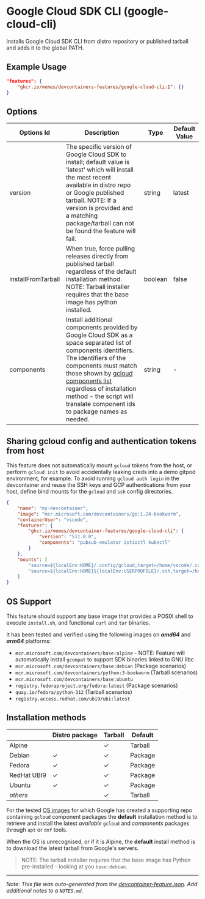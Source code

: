 
# Google Cloud SDK CLI (google-cloud-cli)

Installs Google Cloud SDK CLI from distro repository or published tarball and adds it to the global PATH.

## Example Usage

```json
"features": {
    "ghcr.io/memes/devcontainers-features/google-cloud-cli:1": {}
}
```

## Options

| Options Id | Description | Type | Default Value |
|-----|-----|-----|-----|
| version | The specific version of Google Cloud SDK to install; default value is 'latest' which will install the most recent available in distro repo or Google published tarball. NOTE: If a version is provided and a matching package/tarball can not be found the feature will fail. | string | latest |
| installFromTarball | When true, force pulling releases directly from published tarball regardless of the default installation method. NOTE: Tarball installer requires that the base image has python installed. | boolean | false |
| components | Install additional components provided by Google Cloud SDK as a space separated list of components identifiers. The identifiers of the components must match those shown by [gcloud components list](https://cloud.google.com/sdk/docs/components#listing_components) regardless of installation method - the script will translate component ids to package names as needed. | string | - |

<!-- markdownlint-disable MD041 -->
## Sharing gcloud config and authentication tokens from host

This feature does not automatically mount `gcloud` tokens from the host, or perform `gcloud init` to avoid accidentally
leaking creds into a demo gitpod environment, for example. To avoid running `gcloud auth login` in the devcontainer and
reuse the SSH keys and GCP authentications from your host, define bind mounts for the `gcloud` and `ssh` config
directories.

```json
{
    "name": "my-devcontainer",
    "image": "mcr.microsoft.com/devcontainers/go:1.24-bookworm",
    "containerUser": "vscode",
    "features": {
        "ghcr.io/memes/devcontainer-features/google-cloud-cli": {
            "version": "511.0.0",
            "components": "pubsub-emulator istioctl kubectl"
        }
    },
    "mounts": [
        "source=${localEnv:HOME}/.config/gcloud,target=/home/vscode/.config/gcloud,type=bind",
        "source=${localEnv:HOME}${localEnv:USERPROFILE}/.ssh,target=/home/vscode/.ssh,type=bind,readonly"
    ]
}
```

## OS Support

This feature should support any base image that provides a POSIX shell to execute `install.sh`, and functional `curl`
and `tar` binaries.

It has been tested and verified using the following images on ***amd64*** and ***arm64*** platforms:

* `mcr.microsoft.com/devcontainers/base:alpine` - NOTE: Feature will automatically install `gcompat` to support SDK
  binaries linked to GNU libc
* `mcr.microsoft.com/devcontainers/base:debian` (Package scenarios)
* `mcr.microsoft.com/devcontainers/python:3-bookworm` (Tarball scenarios)
* `mcr.microsoft.com/devcontainers/base:ubuntu`
* `registry.fedoraproject.org/fedora:latest` (Package scenarios)
* `quay.io/fedora/python-312` (Tarball scenarios)
* `registry.access.redhat.com/ubi9/ubi:latest`

## Installation methods

| |Distro package|Tarball|Default|
|-|----|--------------|-------|
|Alpine| | &check; | Tarball |
|Debian| &check; | &check; | Package |
|Fedora| &check; | &check; | Package |
|RedHat UBI9| &check; | &check; | Package |
|Ubuntu| &check; | &check; | Package |
|*others*| | &check; | Tarball |

For the tested [OS images](#os-support) for which Google has created a supporting repo containing `gcloud` component
packages the **default** installation method is to retrieve and install the latest *available* `gcloud` and *components*
packages through `apt` or `dnf` tools.

When the OS is unrecognised, or if it is Alpine, the **default** install method is to download the latest tarball from
Google's servers.

> NOTE: The tarball installer requires that the base image has Python pre-installed - looking at you `base:debian`.


---

_Note: This file was auto-generated from the [devcontainer-feature.json](devcontainer-feature.json).  Add additional notes to a `NOTES.md`._
